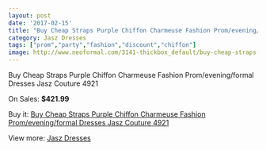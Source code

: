 ```yaml
---
layout: post
date: '2017-02-15'
title: "Buy Cheap Straps Purple Chiffon Charmeuse Fashion Prom/evening/formal Dresses Jasz Couture 4921"
category: Jasz Dresses
tags: ["prom","party","fashion","discount","chiffon"]
image: http://www.neoformal.com/3141-thickbox_default/buy-cheap-straps-purple-chiffon-charmeuse-fashion-prom-evening-formal-dresses-jasz-couture-4921.jpg
---
```

Buy Cheap Straps Purple Chiffon Charmeuse Fashion Prom/evening/formal Dresses Jasz Couture 4921

On Sales: **$421.99**
<a href="https://www.neoformal.com/en/jasz-dresses/1174-buy-cheap-straps-purple-chiffon-charmeuse-fashion-prom-evening-formal-dresses-jasz-couture-4921.html"><amp-img layout="responsive" width="600" height="600" src="//www.neoformal.com/3141-thickbox_default/buy-cheap-straps-purple-chiffon-charmeuse-fashion-prom-evening-formal-dresses-jasz-couture-4921.jpg" alt="Buy Cheap Straps Purple Chiffon Charmeuse Fashion Prom/evening/formal Dresses Jasz Couture 4921 0" /></a>
<a href="https://www.neoformal.com/en/jasz-dresses/1174-buy-cheap-straps-purple-chiffon-charmeuse-fashion-prom-evening-formal-dresses-jasz-couture-4921.html"><amp-img layout="responsive" width="600" height="600" src="//www.neoformal.com/3142-thickbox_default/buy-cheap-straps-purple-chiffon-charmeuse-fashion-prom-evening-formal-dresses-jasz-couture-4921.jpg" alt="Buy Cheap Straps Purple Chiffon Charmeuse Fashion Prom/evening/formal Dresses Jasz Couture 4921 1" /></a>

Buy it: [Buy Cheap Straps Purple Chiffon Charmeuse Fashion Prom/evening/formal Dresses Jasz Couture 4921](https://www.neoformal.com/en/jasz-dresses/1174-buy-cheap-straps-purple-chiffon-charmeuse-fashion-prom-evening-formal-dresses-jasz-couture-4921.html "Buy Cheap Straps Purple Chiffon Charmeuse Fashion Prom/evening/formal Dresses Jasz Couture 4921")

View more: [Jasz Dresses](https://www.neoformal.com/en/13-jasz-dresses "Jasz Dresses")
